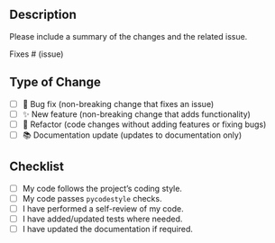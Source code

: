 ## Description
Please include a summary of the changes and the related issue.  

Fixes # (issue)

## Type of Change
- [ ] 🐞 Bug fix (non-breaking change that fixes an issue)
- [ ] ✨ New feature (non-breaking change that adds functionality)
- [ ] 🔧 Refactor (code changes without adding features or fixing bugs)
- [ ] 📚 Documentation update (updates to documentation only)

## Checklist
- [ ] My code follows the project’s coding style.
- [ ] My code passes `pycodestyle` checks.
- [ ] I have performed a self-review of my code.
- [ ] I have added/updated tests where needed.
- [ ] I have updated the documentation if required.
